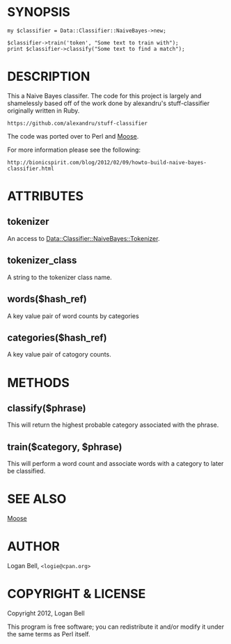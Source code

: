 # SYNOPSIS

    my $classifier = Data::Classifier::NaiveBayes->new;

    $classifier->train('token', "Some text to train with");
    print $classifier->classify("Some text to find a match");

# DESCRIPTION

This a Naive Bayes classifer. The code for this project is largely and
shamelessly based off of the work done by alexandru's stuff-classifier 
originally written in Ruby.

    https://github.com/alexandru/stuff-classifier

The code was ported over to Perl and [Moose](http://search.cpan.org/perldoc?Moose). 

For more information please see the following:

    http://bionicspirit.com/blog/2012/02/09/howto-build-naive-bayes-classifier.html



# ATTRIBUTES

## tokenizer

An access to [Data::Classifier::NaiveBayes::Tokenizer](http://search.cpan.org/perldoc?Data::Classifier::NaiveBayes::Tokenizer).

## tokenizer_class

A string to the tokenizer class name.

## words($hash_ref)

A key value pair of word counts by categories

## categories($hash_ref)

A key value pair of catogory counts.

# METHODS

## classify($phrase)

This will return the highest probable category associated with the phrase.

## train($category, $phrase)

This will perform a word count and associate words with a category to later be
classified.

# SEE ALSO

[Moose](http://search.cpan.org/perldoc?Moose) 

# AUTHOR

Logan Bell, `<logie@cpan.org>`

# COPYRIGHT & LICENSE

Copyright 2012, Logan Bell

This program is free software; you can redistribute it and/or modify
it under the same terms as Perl itself.